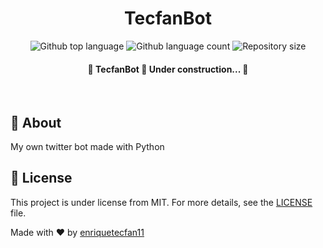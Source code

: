 </div>
<h1 align="center">TecfanBot</h1>
<p align="center">
<img alt="Github top language" src="https://img.shields.io/github/languages/top/enriquetecfan11/tecfanbot?color=56BEB8">
<img alt="Github language count" src="https://img.shields.io/github/languages/count/enriquetecfan11/TecfanBot?color=56BEB8">
<img alt="Repository size" src="https://img.shields.io/github/repo-size/enriquetecfan11/TecfanBot?color=56BEB8">
<!--- <img alt="License" src="https://img.shields.io/github/license/enriquetecfan/tecfanbot?color=56BEB8"> -->
<!-- <img alt="Github issues" src="https://img.shields.io/github/issues/{{YOUR_GITHUB_USERNAME}}/tecfanbot?color=56BEB8" /> -->
<!-- <img alt="Github forks" src="https://img.shields.io/github/forks/{{YOUR_GITHUB_USERNAME}}/tecfanbot?color=56BEB8" /> -->
<!-- <img alt="Github stars" src="https://img.shields.io/github/stars/{{YOUR_GITHUB_USERNAME}}/tecfanbot?color=56BEB8" /> -->
</p>

<!-- Status -->

 <h4 align="center">
	🚧  TecfanBot 🚀 Under construction...  🚧
</h4>

<br>

## 🎯 About

My own twitter bot made with Python

## 📝 License

This project is under license from MIT. For more details, see the [LICENSE](LICENSE.md) file.

Made with ❤️ by <a href="https://github.com/enriquetecfan11" target="_blank">enriquetecfan11</a>

&#xa0;
